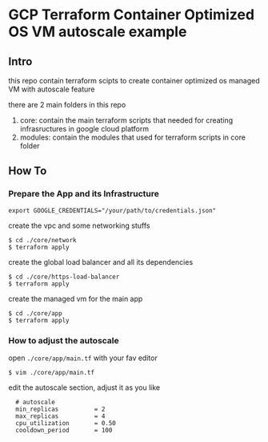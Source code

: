 # GCP Terraform Container Optimized OS VM autoscale example

## Intro
this repo contain terraform scipts to create container optimized os managed VM with autoscale feature

there are 2 main folders in this repo
1. core: contain the main terraform scripts that needed for creating infrasructures in google cloud platform
2. modules: contain the modules that used for terraform scripts in core folder
## How To

### Prepare the App and its Infrastructure
```
export GOOGLE_CREDENTIALS="/your/path/to/credentials.json"
```

create the vpc and some networking stuffs
```
$ cd ./core/network
$ terraform apply
```

create the global load balancer and all its dependencies
```
$ cd ./core/https-load-balancer
$ terraform apply
```

create the managed vm for the main app
```
$ cd ./core/app
$ terraform apply
```

### How to adjust the autoscale

open `./core/app/main.tf` with your fav editor
```
$ vim ./core/app/main.tf
```

edit the autoscale section, adjust it as you like
```
  # autoscale
  min_replicas          = 2
  max_replicas          = 4
  cpu_utilization       = 0.50
  cooldown_period       = 100
```

